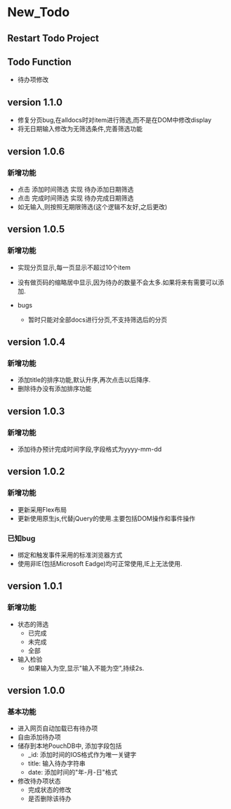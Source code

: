 # New_Todo

## Restart Todo Project

## Todo Function

- 待办项修改

## version 1.1.0

- 修复分页bug,在alldocs时对item进行筛选,而不是在DOM中修改display
- 将无日期输入修改为无筛选条件,完善筛选功能

## version 1.0.6

### 新增功能

- 点击 添加时间筛选 实现 待办添加日期筛选
- 点击 完成时间筛选 实现 待办完成日期筛选
- 如无输入,则按照无期限筛选(这个逻辑不友好,之后更改)

## version 1.0.5

### 新增功能

- 实现分页显示,每一页显示不超过10个item
- 没有做页码的缩略居中显示,因为待办的数量不会太多.如果将来有需要可以添加.

- bugs
  - 暂时只能对全部docs进行分页,不支持筛选后的分页

## version 1.0.4

### 新增功能

- 添加title的排序功能,默认升序,再次点击以后降序.
- 删除待办没有添加排序功能

## version 1.0.3

### 新增功能

- 添加待办预计完成时间字段,字段格式为yyyy-mm-dd

## version 1.0.2

### 新增功能

- 更新采用Flex布局
- 更新使用原生js,代替jQuery的使用.主要包括DOM操作和事件操作

### 已知bug

-  绑定和触发事件采用的标准浏览器方式
-  使用非IE(包括Microsoft Eadge)均可正常使用,IE上无法使用.

## version 1.0.1

### 新增功能

- 状态的筛选
  - 已完成
  - 未完成
  - 全部
- 输入检验
  - 如果输入为空,显示"输入不能为空",持续2s.

## version 1.0.0

### 基本功能

- 进入网页自动加载已有待办项
- 自由添加待办项
- 储存到本地PouchDB中, 添加字段包括
  - _id: 添加时间的IOS格式作为唯一关键字
  - title: 输入待办字符串
  - date: 添加时间的"年-月-日"格式
- 修改待办项状态
  - 完成状态的修改
  - 是否删除该待办
